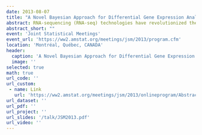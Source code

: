```yaml
---
date: 2013-08-07
title: "A Novel Bayesian Approach for Differential Gene Expression Analysis with RNA-seq Data"
abstract: RNA-sequencing (RNA-seq) technologies have revolutionized the way biologists study gene expression and generated tremendous amount of data waiting for analysis. Detecting differentially expressed genes is one of the fundamental steps in RNA-seq data analysis. We model the count expression data for each gene using a Poisson-Gamma hierarchical model, or equivalently, a negative binomial model. In this paper, we propose an optimal test using Dirichlet process mixture models for the parameter corresponding to the fold change between the two treatment means and conjugate priors for the other parameters in our model. We develop an inference strategy using collapsed Gibbs algorithm for differential expression analysis. Simulation results show our method is promising.
abstract_short: ""
event: 'Joint Statistical Meetings'
event_url: 'https://ww2.amstat.org/meetings/jsm/2013/program.cfm'
location: 'Montréal, Québec, CANADA'
header:
  caption: 'A Novel Bayesian Approach for Differential Gene Expression Analysis with RNA-seq Data'
  image: ''
selected: true
math: true
url_code: ''
url_custom: 
 - name: Link
   url: 'https://ww2.amstat.org/meetings/jsm/2013/onlineprogram/AbstractDetails.cfm?abstractid=309751'
url_dataset: ''
url_pdf: ''
url_project: ''
url_slides: '/talk/JSM2013.pdf'
url_video: ''
---
```

